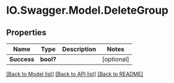 # IO.Swagger.Model.DeleteGroup
## Properties

Name | Type | Description | Notes
------------ | ------------- | ------------- | -------------
**Success** | **bool?** |  | [optional] 

[[Back to Model list]](../README.md#documentation-for-models) [[Back to API list]](../README.md#documentation-for-api-endpoints) [[Back to README]](../README.md)

